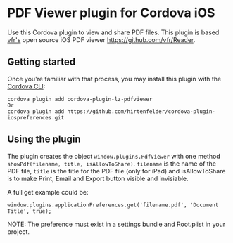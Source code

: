 # PDF Viewer plugin for Cordova iOS #

Use this Cordova plugin to view and share PDF files. This plugin is based [vfr's](http://www.vfr.org/) open source iOS PDF viewer https://github.com/vfr/Reader. 

## Getting started

Once you're familiar with that process, you may install this plugin with the [Cordova CLI](https://cordova.apache.org/docs/en/6.x/guide/cli/index.html):

```
cordova plugin add cordova-plugin-lz-pdfviewer 
Or
cordova plugin add https://github.com/hirtenfelder/cordova-plugin-iospreferences.git
```

## Using the plugin

The plugin creates the object `window.plugins.PdfViewer` with one method `showPdf(filename, title, isAllowToShare)`. 
`filename` is the name of the PDF file, `title` is the title for the PDF file (only for iPad) and isAllowToShare is to make Print, Email and Export button visible and invisiable.


A full get example could be:

    window.plugins.applicationPreferences.get('filename.pdf', 'Document Title', true);

NOTE: The preference must exist in a settings bundle and Root.plist in your project.